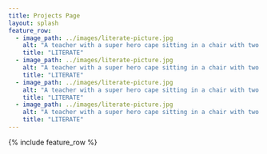 ```yaml
---
title: Projects Page
layout: splash
feature_row:
  - image_path: ../images/literate-picture.jpg
    alt: "A teacher with a super hero cape sitting in a chair with two students, one boy one girl, using a computer to research dinosaurs and planets"
    title: "LITERATE"
  - image_path: ../images/literate-picture.jpg
    alt: "A teacher with a super hero cape sitting in a chair with two students, one boy one girl, using a computer to research dinosaurs and planets"
    title: "LITERATE"
  - image_path: ../images/literate-picture.jpg
    alt: "A teacher with a super hero cape sitting in a chair with two students, one boy one girl, using a computer to research dinosaurs and planets"
    title: "LITERATE"
  - image_path: ../images/literate-picture.jpg
    alt: "A teacher with a super hero cape sitting in a chair with two students, one boy one girl, using a computer to research dinosaurs and planets"
    title: "LITERATE"
---
```


{% include feature_row %}
